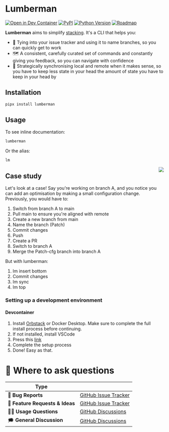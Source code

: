 # Lumberman

[![Open in Dev Container](https://img.shields.io/static/v1?label=Dev%20Containers&message=Open&color=blue&logo=visualstudiocode)][dev container]
[![PyPI](https://img.shields.io/pypi/v/lumberman.svg)][pypi status]
[![Python Version](https://img.shields.io/pypi/pyversions/lumberman)][pypi status]
[![Roadmap](https://img.shields.io/badge/Board-Roadmap-green)][roadmap]

[dev container]: https://vscode.dev/redirect?url=vscode://ms-vscode-remote.remote-containers/cloneInVolume?url=https://github.com/MartinBernstorff/lumberman/
[pypi status]: https://pypi.org/project/lumberman/
[documentation]: https://MartinBernstorff.github.io/lumberman/
[roadmap]: https://github.com/users/MartinBernstorff/projects/5

**Lumberman** aims to simplify [stacking](https://stacking.dev/). It's a CLI that helps you:

- 🚀 Tying into your issue tracker and using it to name branches, so you can quickly get to work
- 🗺️ A consistent, carefully curated set of commands and constantly giving you feedback, so you can navigate with confidence
- 🧠 Strategically synchronising local and remote when it makes sense, so you have to keep less state in your head the amount of state you have to keep in your head by 

## Installation
```bash
pipx install lumberman
```

## Usage
To see inline documentation:
```bash
lumberman
```

Or the alias:
```bash
lm
```

<img align="right" src="https://github.com/MartinBernstorff/lumberman/assets/8526086/11effdd6-39aa-4f05-8eba-2ea730278e10"/>

## Case study

Let's look at a case! Say you're working on branch A, and you notice you can add an optimisation by making a small configuration change. Previously, you would have to:

1. Switch from branch A to main
1. Pull main to ensure you're aligned with remote
1. Create a new branch from main
1. Name the branch (Patch)
1. Commit changes
1. Push
1. Create a PR
1. Switch to branch A
1. Merge the Patch-cfg branch into branch A

But with lumberman:

1. lm insert bottom
1. Commit changes
1. lm sync
1. lm top

### Setting up a development environment
#### Devcontainer
1. Install [Orbstack](https://orbstack.dev/) or Docker Desktop. Make sure to complete the full install process before continuing.
2. If not installed, install VSCode
3. Press this [link](https://vscode.dev/redirect?url=vscode://ms-vscode-remote.remote-containers/cloneInVolume?url=https://github.com/MartinBernstorff/lumberman/)
4. Complete the setup process
5. Done! Easy as that.

# 💬 Where to ask questions

| Type                           |                        |
| ------------------------------ | ---------------------- |
| 🚨 **Bug Reports**              | [GitHub Issue Tracker] |
| 🎁 **Feature Requests & Ideas** | [GitHub Issue Tracker] |
| 👩‍💻 **Usage Questions**          | [GitHub Discussions]   |
| 🗯 **General Discussion**       | [GitHub Discussions]   |

[github issue tracker]: https://github.com/MartinBernstorff/lumberman/issues
[github discussions]: https://github.com/MartinBernstorff/lumberman/discussions
